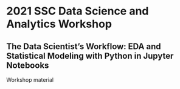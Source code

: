 # 2021 SSC Data Science and Analytics Workshop 
## The Data Scientist’s Workflow: EDA and Statistical Modeling with Python in Jupyter Notebooks

Workshop material
